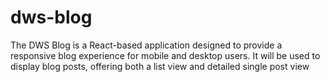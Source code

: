# dws-blog
The DWS Blog is a React-based application designed to provide a responsive blog experience for mobile and desktop users. It will be used to display blog posts, offering both a list view and detailed single post view
